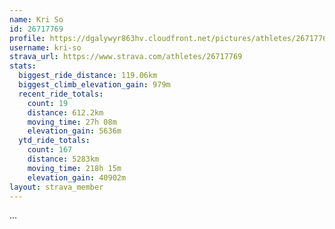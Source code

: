 ```yaml
---
name: Kri So
id: 26717769
profile: https://dgalywyr863hv.cloudfront.net/pictures/athletes/26717769/7761026/13/large.jpg
username: kri-so
strava_url: https://www.strava.com/athletes/26717769
stats:
  biggest_ride_distance: 119.06km
  biggest_climb_elevation_gain: 979m
  recent_ride_totals:
    count: 19
    distance: 612.2km
    moving_time: 27h 08m
    elevation_gain: 5636m
  ytd_ride_totals:
    count: 167
    distance: 5283km
    moving_time: 218h 15m
    elevation_gain: 40902m
layout: strava_member
--- 
```

...
